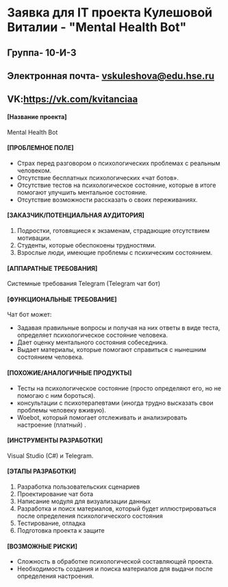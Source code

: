 # Заявка для IT проекта Кулешовой Виталии - "Mental Health Bot"

## Группа- 10-И-3

## Электронная почта- vskuleshova@edu.hse.ru
## VK:https://vk.com/kvitanciaa

#### [Название проекта]

Mental Health Bot

#### [ПРОБЛЕМНОЕ ПОЛЕ]

* Страх перед разговором о психологических проблемах с реальным человеком.
* Отсутствие бесплатных психологических «чат ботов».
* Отсутствие тестов на психологическое состояние, которые в итоге помогают улучшить ментальное состояние.
* Отсутствие возможности рассказать о своих переживаниях.

#### [ЗАКАЗЧИК/ПОТЕНЦИАЛЬНАЯ АУДИТОРИЯ]

1. Подростки, готовящиеся к экзаменам, страдающие отсутствием мотивации.
2. Студенты, которые обеспокоены трудностями.
3. Взрослые люди, имеющие проблемы с психическим состоянием.
#### [АППАРАТНЫЕ ТРЕБОВАНИЯ]

Системные требования Telegram (Telegram чат бот)

#### [ФУНКЦИОНАЛЬНЫЕ ТРЕБОВАНИЕ]

Чат бот может:

+ Задавая правильные вопросы и получая на них ответы в виде теста, определяет психологическое состояние человека.
+ Дает оценку ментального состояния собеседника.
+ Выдает материалы, которые помогают справиться с нынешним состоянием человека. 

#### [ПОХОЖИЕ/АНАЛОГИЧНЫЕ ПРОДУКТЫ]

+ Тесты на психологическое состояние (просто определяют его, но не помогаю с ним бороться).
+ консультации с психотерапевтами (иногда трудно высказать свои проблемы человеку вживую).
+ Woebot, который помогает отслеживать и анализировать настроение (платный) .

#### [ИНСТРУМЕНТЫ РАЗРАБОТКИ]

Visual Studio (C#) и Telegram.

#### [ЭТАПЫ РАЗРАБОТКИ]

1. Разработка пользовательских сценариев
2. Проектирование чат бота
3. Написание модуля для визуализации данных
4. Разработка и поисх материалов, который будет иллюстрироваться после определения психологического состояния
5. Тестирование, отладка
6. Подготовка проекта к защите


#### [ВОЗМОЖНЫЕ РИСКИ]

+ Сложность в обработке психологической составляющей проекта. 
+ Необходимость создания и поиска материалов для выдачи после определения настроения.

